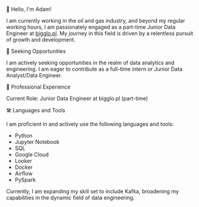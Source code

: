👋 Hello, I'm Adam!

I am currently working in the oil and gas industry, and beyond my regular working hours, I am passionately engaged as a part-time Junior Data Engineer at [bigglo.pl](https://bigglo.pl). My journey in this field is driven by a relentless pursuit of growth and development.

🚀 Seeking Opportunities

I am actively seeking opportunities in the realm of data analytics and engineering. I am eager to contribute as a full-time intern or Junior Data Analyst/Data Engineer.

💼 Professional Experience

Current Role: Junior Data Engineer at bigglo.pl (part-time)

🛠️ Languages and Tools

I am proficient in and actively use the following languages and tools:

* Python
* Jupyter Notebook
* SQL
* Google Cloud
* Looker
* Docker
* Airflow
* PySpark

Currently, I am expanding my skill set to include Kafka, broadening my capabilities in the dynamic field of data engineering.

<!--
**AJSTO/AJSTO** is a ✨ _special_ ✨ repository because its `README.md` (this file) appears on your GitHub profile.

Here are some ideas to get you started:

- 🔭 I’m currently working on ...
- 🌱 I’m currently learning ...
- 👯 I’m looking to collaborate on ...
- 🤔 I’m looking for help with ...
- 💬 Ask me about ...
- 📫 How to reach me: ...
- 😄 Pronouns: ...
- ⚡ Fun fact: ...
-->
